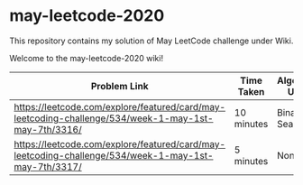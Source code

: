# may-leetcode-2020
This repository contains my solution of May LeetCode challenge under Wiki.

Welcome to the may-leetcode-2020 wiki!

| Problem Link | Time Taken | Algorithm Used | 
|--------------| ---------- | -------------- |
|https://leetcode.com/explore/featured/card/may-leetcoding-challenge/534/week-1-may-1st-may-7th/3316/| 10 minutes | Binary Search|
|https://leetcode.com/explore/featured/card/may-leetcoding-challenge/534/week-1-may-1st-may-7th/3317/| 5 minutes | None|
